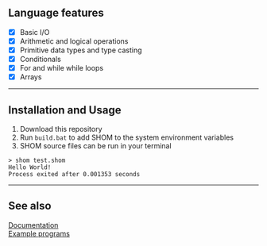 ## Language features
- [x] Basic I/O
- [x] Arithmetic and logical operations
- [x] Primitive data types and type casting
- [x] Conditionals
- [x] For and while while loops
- [x] Arrays

---

## Installation and Usage
1. Download this repository  
2. Run `build.bat` to add SHOM to the system environment variables
3. SHOM source files can be run in your terminal 
```batch
> shom test.shom
Hello World!
Process exited after 0.001353 seconds
```

---

## See also
[Documentation](documentation.md)  
[Example programs](examples)
